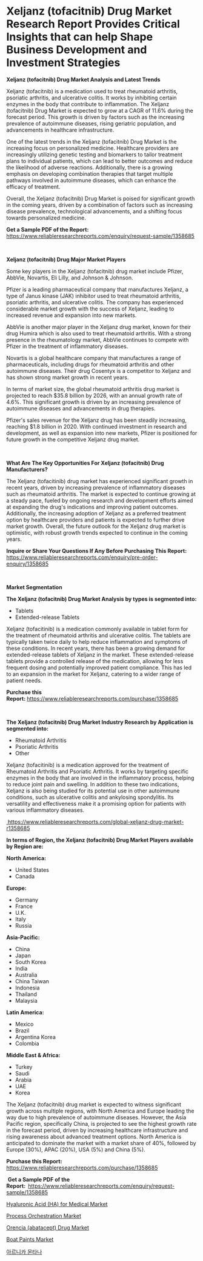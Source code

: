 <p><h1>Xeljanz (tofacitnib) Drug Market Research Report Provides Critical Insights that can help Shape Business Development and Investment Strategies</h1></p><p><strong>Xeljanz (tofacitnib) Drug Market Analysis and Latest Trends</strong></p>
<p><p>Xeljanz (tofacitnib) is a medication used to treat rheumatoid arthritis, psoriatic arthritis, and ulcerative colitis. It works by inhibiting certain enzymes in the body that contribute to inflammation. The Xeljanz (tofacitnib) Drug Market is expected to grow at a CAGR of 11.6% during the forecast period. This growth is driven by factors such as the increasing prevalence of autoimmune diseases, rising geriatric population, and advancements in healthcare infrastructure.</p><p>One of the latest trends in the Xeljanz (tofacitnib) Drug Market is the increasing focus on personalized medicine. Healthcare providers are increasingly utilizing genetic testing and biomarkers to tailor treatment plans to individual patients, which can lead to better outcomes and reduce the likelihood of adverse reactions. Additionally, there is a growing emphasis on developing combination therapies that target multiple pathways involved in autoimmune diseases, which can enhance the efficacy of treatment.</p><p>Overall, the Xeljanz (tofacitnib) Drug Market is poised for significant growth in the coming years, driven by a combination of factors such as increasing disease prevalence, technological advancements, and a shifting focus towards personalized medicine.</p></p>
<p><strong>Get a Sample PDF of the Report:&nbsp;</strong> <a href="https://www.reliableresearchreports.com/enquiry/request-sample/1358685">https://www.reliableresearchreports.com/enquiry/request-sample/1358685</a></p>
<p>&nbsp;</p>
<p><strong>Xeljanz (tofacitnib) Drug Major Market Players</strong></p>
<p><p>Some key players in the Xeljanz (tofacitnib) drug market include Pfizer, AbbVie, Novartis, Eli Lilly, and Johnson & Johnson. </p><p>Pfizer is a leading pharmaceutical company that manufactures Xeljanz, a type of Janus kinase (JAK) inhibitor used to treat rheumatoid arthritis, psoriatic arthritis, and ulcerative colitis. The company has experienced considerable market growth with the success of Xeljanz, leading to increased revenue and expansion into new markets. </p><p>AbbVie is another major player in the Xeljanz drug market, known for their drug Humira which is also used to treat rheumatoid arthritis. With a strong presence in the rheumatology market, AbbVie continues to compete with Pfizer in the treatment of inflammatory diseases.</p><p>Novartis is a global healthcare company that manufactures a range of pharmaceuticals, including drugs for rheumatoid arthritis and other autoimmune diseases. Their drug Cosentyx is a competitor to Xeljanz and has shown strong market growth in recent years.</p><p>In terms of market size, the global rheumatoid arthritis drug market is projected to reach $35.8 billion by 2026, with an annual growth rate of 4.6%. This significant growth is driven by an increasing prevalence of autoimmune diseases and advancements in drug therapies.</p><p>Pfizer's sales revenue for the Xeljanz drug has been steadily increasing, reaching $1.8 billion in 2020. With continued investment in research and development, as well as expansion into new markets, Pfizer is positioned for future growth in the competitive Xeljanz drug market.</p></p>
<p>&nbsp;</p>
<p><strong>What Are The Key Opportunities For Xeljanz (tofacitnib) Drug Manufacturers?</strong></p>
<p><p>The Xeljanz (tofacitinib) drug market has experienced significant growth in recent years, driven by increasing prevalence of inflammatory diseases such as rheumatoid arthritis. The market is expected to continue growing at a steady pace, fueled by ongoing research and development efforts aimed at expanding the drug's indications and improving patient outcomes. Additionally, the increasing adoption of Xeljanz as a preferred treatment option by healthcare providers and patients is expected to further drive market growth. Overall, the future outlook for the Xeljanz drug market is optimistic, with robust growth trends expected to continue in the coming years.</p></p>
<p><strong>Inquire or Share Your Questions If Any Before Purchasing This Report:</strong> <a href="https://www.reliableresearchreports.com/enquiry/pre-order-enquiry/1358685">https://www.reliableresearchreports.com/enquiry/pre-order-enquiry/1358685</a></p>
<p>&nbsp;</p>
<p><strong>Market Segmentation</strong></p>
<p><strong>The Xeljanz (tofacitnib) Drug Market Analysis by types is segmented into:</strong></p>
<p><ul><li>Tablets</li><li>Extended-release Tablets</li></ul></p>
<p><p>Xeljanz (tofacitinib) is a medication commonly available in tablet form for the treatment of rheumatoid arthritis and ulcerative colitis. The tablets are typically taken twice daily to help reduce inflammation and symptoms of these conditions. In recent years, there has been a growing demand for extended-release tablets of Xeljanz in the market. These extended-release tablets provide a controlled release of the medication, allowing for less frequent dosing and potentially improved patient compliance. This has led to an expansion in the market for Xeljanz, catering to a wider range of patient needs.</p></p>
<p><strong>Purchase this Report:&nbsp;</strong><a href="https://www.reliableresearchreports.com/purchase/1358685">https://www.reliableresearchreports.com/purchase/1358685</a></p>
<p>&nbsp;</p>
<p><strong>The Xeljanz (tofacitnib) Drug Market Industry Research by Application is segmented into:</strong></p>
<p><ul><li>Rheumatoid Arthritis</li><li>Psoriatic Arthritis</li><li>Other</li></ul></p>
<p><p>Xeljanz (tofacitinib) is a medication approved for the treatment of Rheumatoid Arthritis and Psoriatic Arthritis. It works by targeting specific enzymes in the body that are involved in the inflammatory process, helping to reduce joint pain and swelling. In addition to these two indications, Xeljanz is also being studied for its potential use in other autoimmune conditions, such as ulcerative colitis and ankylosing spondylitis. Its versatility and effectiveness make it a promising option for patients with various inflammatory diseases.</p></p>
<p><a href="https://www.reliableresearchreports.com/global-xeljanz-drug-market-r1358685">&nbsp;https://www.reliableresearchreports.com/global-xeljanz-drug-market-r1358685</a></p>
<p><strong>In terms of Region, the Xeljanz (tofacitnib) Drug Market Players available by Region are:</strong></p>
<p>
    <p> <strong> North America: </strong>
        <ul>
            <li>United States</li>
            <li>Canada</li>
        </ul>
        </p> 
    <p> <strong> Europe: </strong>
        <ul>
            <li>Germany</li>
            <li>France</li>
            <li>U.K.</li>
            <li>Italy</li>
            <li>Russia</li>
        </ul>
        </p> 
    <p> <strong> Asia-Pacific: </strong>
        <ul>
            <li>China</li>
            <li>Japan</li>
            <li>South Korea</li>
            <li>India</li>
            <li>Australia</li>
            <li>China Taiwan</li>
            <li>Indonesia</li>
            <li>Thailand</li>
            <li>Malaysia</li>
        </ul>
        </p> 
    <p> <strong> Latin America: </strong>
        <ul>
            <li>Mexico</li>
            <li>Brazil</li>
            <li>Argentina Korea</li>
            <li>Colombia</li>
        </ul>
        </p> 
    <p> <strong> Middle East & Africa: </strong>
        <ul>
            <li>Turkey</li>
            <li>Saudi</li>
            <li>Arabia</li>
            <li>UAE</li>
            <li>Korea</li>
        </ul>
    </p>
    </p>
<p><p>The Xeljanz (tofacitnib) drug market is expected to witness significant growth across multiple regions, with North America and Europe leading the way due to high prevalence of autoimmune diseases. However, the Asia Pacific region, specifically China, is projected to see the highest growth rate in the forecast period, driven by increasing healthcare infrastructure and rising awareness about advanced treatment options. North America is anticipated to dominate the market with a market share of 40%, followed by Europe (30%), APAC (20%), USA (5%) and China (5%).</p></p>
<p><strong>Purchase this Report: </strong><a href="https://www.reliableresearchreports.com/purchase/1358685">https://www.reliableresearchreports.com/purchase/1358685</a></p>
<p>&nbsp;<strong>Get a Sample PDF of the Report:&nbsp;&nbsp;</strong><a href="https://www.reliableresearchreports.com/enquiry/request-sample/1358685">https://www.reliableresearchreports.com/enquiry/request-sample/1358685</a></p>
<p><strong></strong></p>
<p><p><a href="https://github.com/Whitneyboyettebo9kiw7yr13/Market-Research-Report-List-2/blob/main/hyaluronic-acid-ha-for-medical-market.md">Hyaluronic Acid (HA) for Medical Market</a></p><p><a href="https://www.linkedin.com/pulse/process-orchestration-market-size-reveals-best-marketing-channels-cpfde">Process Orchestration Market</a></p><p><a href="https://github.com/RebekaAnderson14/Market-Research-Report-List-1/blob/main/orencia-abatacept-drug-market.md">Orencia (abatacept) Drug Market</a></p><p><a href="https://www.linkedin.com/pulse/boat-paints-market-size-furnishes-valuable-information-encompassing-cvq0e">Boat Paints Market</a></p><p><a href="https://github.com/Elenrrera7685/Market-Research-Report-List-1/blob/main/592027057301.md">아르니카 몬타나</a></p></p>
